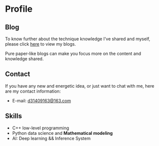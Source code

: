 <!--### Hi there 👋
<!--
**SamuraiBUPT/SamuraiBUPT** is a ✨ _special_ ✨ repository because its `README.md` (this file) appears on your GitHub profile.
Here are some ideas to get you started:
- 🔭 I’m currently working on ...
- 🌱 I’m currently learning ...
- 👯 I’m looking to collaborate on ...
- 🤔 I’m looking for help with ...
- 💬 Ask me about ...
- 📫 How to reach me: ...
- 😄 Pronouns: ...
- ⚡ Fun fact: ...
-->


# Profile
## Blog
To know further about the technique knowledge I've shared and myself, please click [here](https://samuraibupt.github.io/) to view my blogs.       

Pure paper-like blogs can make you focus more on the content and knowledge shared.
## Contact
If you have any new and energetic idea, or just want to chat with me, here are my contact information:
- E-mail: d31409163@163.com
## Skills
- C++ low-level programming
- Python data science and **Mathematical modeling**
- AI: Deep learning && Inference System
###

